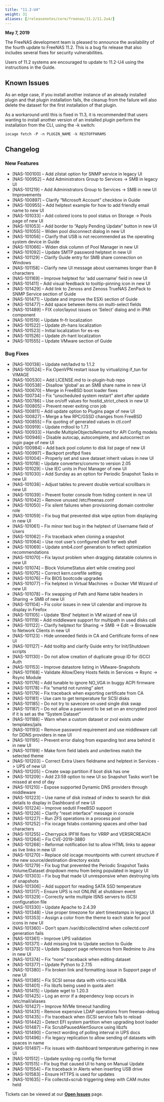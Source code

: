 ```yaml
---
title: "11.2-U4"
weight: 31
aliases: [/releasenotes/core/freenas/11.2/11.2u4/]
---
```


**May 7, 2019**

The FreeNAS development team is pleased to announce the availability of the fourth update to FreeNAS 11.2. This is a bug fix release that also includes several fixes for security vulnerabilities.

Users of 11.2 systems are encouraged to update to 11.2-U4 using the instructions in the Guide.

## Known Issues

As an edge case, if you install another instance of an already installed plugin and that plugin installation fails, the cleanup from the failure will also delete the dataset for the first installation of that plugin.

As a workaround until this is fixed in 11.3, it is recommended that users wanting to install another version of an installed plugin perform the installation from the CLI, using the -k switch:

`iocage fetch -P -n PLUGIN_NAME -k RESTOFPARAMS`

## Changelog
 
### New Features

+ [NAS-100100] – Add zilstat option for SNMP service in legacy UI
+ [NAS-100952] – Add Administrators Group to Services -> SMB in legacy UI
+ [NAS-101219] – Add Administrators Group to Services -> SMB in new UI
Improvements
+ [NAS-100897] – Clarify “Microsoft Account” checkbox in Guide
+ [NAS-100955] – Add helptext example for how to add friendly email name to new UI
+ [NAS-101033] – Add colored icons to pool status on Storage -> Pools page of new UI
+ [NAS-101053] – Add border to “Apply Pending Update” button in new UI
+ [NAS-101055] – Widen pool disconnect dialog in new UI
+ [NAS-101056] – Clarify that USB is not recommended as the operating system device in Guide
+ [NAS-101066] – Widen disk column of Pool Manager in new UI
+ [NAS-101092] – Update SMTP password helptext in new UI
+ [NAS-101129] – Clarify Guide entry for SMB share connection on Windows
+ [NAS-101158] – Clarify new UI message about usernames longer than 8 characters
+ [NAS-101169] – Improve helptext for ‘add username’ field in new UI
+ [NAS-101411] – Add visual feedback to tooltip-pinning icon in new UI
+ [NAS-101429] – Add link to Zenoss and Zenoss TrueNAS ZenPack to SNMP Service section of Guide
+ [NAS-101471] – Update and improve the ESXi section of Guide
+ [NAS-101477] – Add space between items on multi-select fields
+ [NAS-101489] – FIX color/layout issues on ‘Select’ dialog and in IPMI component
+ [NAS-101519] – Update fr-fr localization
+ [NAS-101522] – Update zh-hans localization
+ [NAS-101523] – Initial localization for es-es
+ [NAS-101526] – Update zh-hant localization
+ [NAS-101555] – Update VMware section of Guide

### Bug Fixes

+ [NAS-100138] – Update net/ladvd to 1.1.2
+ [NAS-100524] – Fix OpenVPN restart issue by virtualizing if_tun for VIMAGE
+ [NAS-100530] – Add LICENSE.md to ix-plugin-hub repo
+ [NAS-100538] – Disallow ‘global’ as an SMB share name in new UI
+ [NAS-100670] – Merge in FreeBSD boot loader fixes
+ [NAS-100734] – Fix “unscheduled system restart” alert after update
+ [NAS-100786] – Use on/off values for hostid_strict_check in new UI
+ [NAS-100805] – Prevent never exiting cron job
+ [NAS-100811] – Add update option to Plugins page of new UI
+ [NAS-100827] – Merge a few RPC/GSSD changes from FreeBSD
+ [NAS-100855] – Fix quoting of generated values in ctl.conf
+ [NAS-100919] – Update rrdtool to 1.7.1
+ [NAS-100933] – Handle MultipleObjectsReturned for API Config models
+ [NAS-100946] – Disable autocap, autocomplete, and autocorrect on login page of new UI
+ [NAS-100984] – Add back pool column to disk list page of new UI
+ [NAS-100997] – Backport proftpd fixes
+ [NAS-101004] – Properly set and save dataset inherit values in new UI
+ [NAS-101018] – Update converters/convmv to version 2.05
+ [NAS-101029] – Use IEC units in Pool Manager of new UI
+ [NAS-101030] – Add Sunday as an option for Periodic Snapshot Tasks in new UI
+ [NAS-101038] – Adjust tables to prevent double vertical scrollbars in new UI
+ [NAS-101039] – Prevent footer console from hiding content in new UI
+ [NAS-101042] – Remove unused /etc/freenas.conf
+ [NAS-101050] – Fix silent failures when provisioning domain controller role
+ [NAS-101059] – Fix bug that prevented disk wipe option from displaying in new UI
+ [NAS-101061] – Fix minor text bug in the helptext of Username field of Users
+ [NAS-101062] – Fix traceback when cloning a snapshot
+ [NAS-101064] – Use root user’s configured shell for web shell
+ [NAS-101069] – Update smb4.conf generation to reflect optimization recommendations
+ [NAS-101070] – Fix layout problem when dragging datatable columns in new UI
+ [NAS-101074] – Block VolumeStatus alert while creating pool
+ [NAS-101075] – Correct kern.corefile setting
+ [NAS-101076] – Fix BIOS bootcode upgrades
+ [NAS-101077] – Fix helptext in Virtual Machines -> Docker VM Wizard of new UI
+ [NAS-101078] – Fix swapping of Path and Name table headers in Sharing -> SMB of new UI
+ [NAS-101104] – Fix color issues in new UI calendar and improve its display in Firefox
+ [NAS-101105] – Update ‘Bind’ helptext in VM wizard of new UI
+ [NAS-101119] – Add middleware support for multipath in used disks call
+ [NAS-101122] – Clarify helptext for Sharing -> SMB -> Edit -> Browsable to Network Clients in new UI
+ [NAS-101123] – Hide unneeded fields in CA and Certificate forms of new UI
+ [NAS-101127] – Add tooltip and clarify Guide entry for Init/Shutdown scripts
+ [NAS-101130] – Do not allow creation of duplicate group ID for iSCCI Auth
+ [NAS-101153] – Improve datastore listing in VMware-Snapshots
+ [NAS-101168] – Validate Allow/Deny Hosts fields in Services -> Rsync -> Rsync Module
+ [NAS-101176] – Add tunable to ignore NO_VGA in buggy ACPI firmware
+ [NAS-101178] – Fix “smartd not running” alert
+ [NAS-101179] – Fix traceback when exporting certificate from CA
+ [NAS-101181] – Use cam to get temperature for SCSI disks
+ [NAS-101185] – Do not try to savecore on used single disk swap
+ [NAS-101187] – Do not allow a password to be set on an encrypted pool if it is set as the “System Dataset”
+ [NAS-101188] – Warn when a custom dataset or zvol exists under templates/jails
+ [NAS-101193] – Remove password requirement and use middleware call for DDNS providers in new UI
+ [NAS-101195] – Prevent error dialog from expanding text area behind it in new UI
+ [NAS-101199] – Make form field labels and underlines match the selected theme
+ [NAS-101203] – Correct Extra Users fieldname and helptext in Services -> UPS of new UI
+ [NAS-101205] – Create swap partition if boot disk has one
+ [NAS-101209] – Add 23:59 option to new UI so Snapshot Tasks won’t be missed at end of day
+ [NAS-101210] – Expose supported Dynamic DNS providers through middleware
+ [NAS-101223] – Use name of disk instead of index to search for disk details to display in Dashboard of new UI
+ [NAS-101224] – Improve sedutil FreeBSD support
+ [NAS-101226] – Clarify “reset interface” message in console
+ [NAS-101227] – Run ZFS operations in a process pool
+ [NAS-101252] – Fix iocage fstabs containing spaces and other bad characters
+ [NAS-101255] – Cherrypick IPFW fixes for VRRP and VERSRCREACH
+ [NAS-101264] – Fix CVE-2019-3880
+ [NAS-101268] – Reformat notification list to allow HTML links to appear as live links in new UI
+ [NAS-101270] – Replace old iocage mountpoints with current structure if the new source/destination directory exists
+ [NAS-101279] – Fix bug that prevented the Periodic Snapshot Tasks Volume/Dataset dropdown menu from being populated in legacy UI
+ [NAS-101303] – Fix bug that made UI unresponsive when destroying lots of snapshots
+ [NAS-101306] – Add support for reading SATA SSD temperature
+ [NAS-101317] – Ensure UPS is not ONLINE at shutdown event
+ [NAS-101329] – Correctly write multiple ISNS servers to iSCSI configuration file
+ [NAS-101330] – Update Apache to 2.4.39
+ [NAS-101348] – Use proper timezone for alert timestamps in legacy UI
+ [NAS-101353] – Assign a color from the theme to each state for pool icons in new UI
+ [NAS-101360] – Don’t spam /var/db/collectd/rrd when collectd.conf generation fails
+ [NAS-101361] – Improve UPS validation
+ [NAS-101371] – Add missing link to Update section to Guide
+ [NAS-101373] – Update Support page references from Redmine to Jira in new UI
+ [NAS-101374] – Fix “none” traceback when editing dataset
+ [NAS-101377] – Update Python to 2.7.15
+ [NAS-101380] – Fix broken link and formatting issue in Support page of new UI
+ [NAS-101385] – Fix SCSI sense data with virtio-scsi HBA
+ [NAS-101401] – Fix libzfs being used in quota alert
+ [NAS-101415] – Update wget to 1.20.3
+ [NAS-101425] – Log an error if a dependency loop occurs in /etc/mail/aliases
+ [NAS-101427] – Improve NVMe timeout handling
+ [NAS-101431] – Remove expensive LDAP operations from freenas-debug
+ [NAS-101435] – Fix traceback when iSCSI service fails to reload
+ [NAS-101442] – Detect EFI system partition when upgrading boot loader
+ [NAS-101487] – Fix ScrubPausedAlertSource using libzfs
+ [NAS-101490] – Correct wording of polling interval in UPS docs
+ [NAS-101496] – Fix legacy replication to allow sending of datasets with spaces in name
+ [NAS-101497] – Fix issues with dashboard temperature gathering in new UI
+ [NAS-101512] – Update syslog-ng config file format
+ [NAS-101515] – Fix bug that caused UI to hang on Manual Update
+ [NAS-101554] – Fix traceback in Alerts when inserting USB drive
+ [NAS-101583] – Ensure HTTPS is used for updates
+ [NAS-101635] – Fix collectd+scrub triggering sleep with CAM mutex held

Tickets can be viewed at our [**Open Issues**](https://ixsystems.atlassian.net/projects/NAS/issues/) page.
